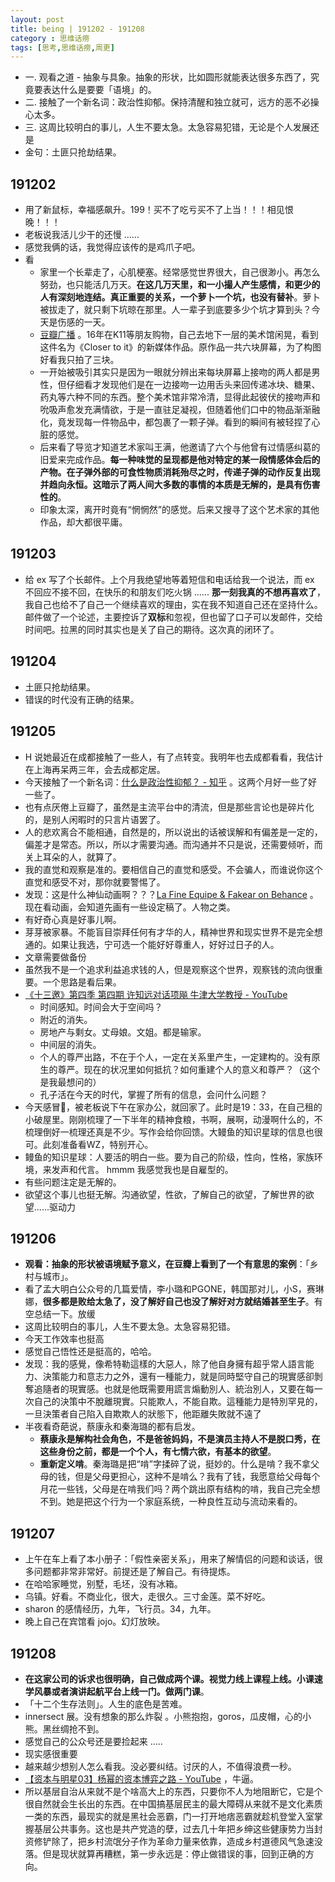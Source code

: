 ```yaml
---
layout: post
title: being | 191202 - 191208
category : 思维话痨
tags: [思考,思维话痨,周更]
---
```


- 一. 观看之道 - 抽象与具象。抽象的形状，比如圆形就能表达很多东西了，究竟要表达什么是要要「语境」的。
- 二. 接触了一个新名词：政治性抑郁。保持清醒和独立就可，远方的恶不必操心太多。
- 三. 这周比较明白的事儿，人生不要太急。太急容易犯错，无论是个人发展还是
- 金句：土匪只抢劫结果。

## 191202
  - 用了新鼠标，幸福感飙升。199！买不了吃亏买不了上当！！！相见恨晚！！！
  - 老板说我活儿少干的还慢 ......
  - 感觉我俩的话，我觉得应该传的是鸡爪子吧。
  - 看
    - 家里一个长辈走了，心肌梗塞。经常感觉世界很大，自己很渺小。再怎么努劲，也只能活几万天。**在这几万天里，和一小撮人产生感情，和更少的人有深刻地连结。真正重要的关系，一个萝卜一个坑，也没有替补**。萝卜被拔走了，就只剩下坑晾在那里。人一辈子到底要多少个坑才算到头？今天是伤感的一天。
    - [豆瓣广播](https://www.douban.com/people/48554953/status/2709517483/) 。16年在K11等朋友购物，自己去地下一层的美术馆闲晃，看到这件名为《Closer to it》的新媒体作品。原作品一共六块屏幕，为了构图好看我只拍了三块。
    - 一开始被吸引其实只是因为一眼就分辨出来每块屏幕上接吻的两人都是男性，但仔细看才发现他们是在一边接吻一边用舌头来回传递冰块、糖果、药丸等六种不同的东西。整个美术馆非常冷清，显得此起彼伏的接吻声和吮吸声愈发充满情欲，于是一直驻足凝视，但随着他们口中的物品渐渐融化，竟发现每一件物品中，都包裹了一颗子弹。看到的瞬间有被轻捏了心脏的感觉。
    - 后来看了导览才知道艺术家叫王满，他邀请了六个与他曾有过情感纠葛的旧爱来完成作品。**每一种味觉的呈现都是他对特定的某一段情感体会后的产物。在子弹外部的可食性物质消耗殆尽之时，传递子弹的动作反复出现并趋向永恒。这暗示了两人间大多数的事情的本质是无解的，是具有伤害性的**。
    - 印象太深，离开时竟有“惘惘然”的感觉。后来又搜寻了这个艺术家的其他作品，却大都很平庸。 
    
## 191203
  - 给 ex 写了个长邮件。上个月我绝望地等着短信和电话给我一个说法，而 ex 不回应不接不回，在快乐的和朋友们吃火锅 ...... **那一刻我真的不想再喜欢了**，我自己也给不了自己一个继续喜欢的理由，实在我不知道自己还在坚持什么。邮件做了一个论述，主要控诉了**双标**和忽视，但也留了口子可以发邮件，交给时间吧。拉黑的同时其实也是关了自己的期待。这次真的闭环了。
  
## 191204
  - 土匪只抢劫结果。
  - 错误的时代没有正确的结果。
  
##  191205
  - H 说她最近在成都接触了一些人，有了点转变。我明年也去成都看看，我估计在上海再呆两三年，会去成都定居。
  - 今天接触了一个新名词：[什么是政治性抑郁？ - 知乎](https://www.zhihu.com/people/xirlo) 。这两个月好一些了好一些了。
  - 也有点厌倦上豆瓣了，虽然是主流平台中的清流，但是那些言论也是碎片化的，是别人闲暇时的只言片语罢了。
  - 人的悲欢离合不能相通，自然是的，所以说出的话被误解和有偏差是一定的，偏差才是常态。所以，所以才需要沟通。而沟通并不只是说，还需要倾听，而关上耳朵的人，就算了。
  - 我的直觉和观察是准的。要相信自己的直觉和感受。不会骗人，而谁说你这个直觉和感受不对，那你就要警惕了。
  - 发现：这是什么神仙动画啊？？？[La Fine Equipe & Fakear on Behance](https://www.behance.net/gallery/85858783/La-Fine-Equipe-Fakear) 。现在看动画，会知道先画有一些设定稿了。人物之类。
  - 有好奇心真是好事儿啊。
  - 芽芽被家暴。不能盲目崇拜任何有才华的人，精神世界和现实世界不是完全想通的。如果让我选，宁可选一个能好好尊重人，好好过日子的人。
  - 文章需要做备份
  - 虽然我不是一个追求利益追求钱的人，但是观察这个世界，观察钱的流向很重要。一个思路是看后果。
  - [《十三邀》第四季 第四期 许知远对话项飚 牛津大学教授 - YouTube](https://www.youtube.com/watch?v=Kj0Hu-HJMcI) 
    - 时间感知。时间会大于空间吗？
    - 附近的消失。
    - 房地产与剩女。丈母娘。文姐。都是输家。
    - 中间层的消失。
    - 个人的尊严出路，不在于个人，一定在关系里产生，一定建构的。没有原生的尊严。现在的状况里如何抵抗？如何重建个人的意义和尊严？（这个是我最想问的）
    - 孔子活在今天的时代，掌握了所有的信息，会问什么问题？
  - 今天感冒🤧，被老板说下午在家办公，就回家了。此时是19：33，在自己租的小破屋里。刚刚梳理了一下半年的精神食粮，书啊，展啊，动漫啊什么的，不梳理倒好一梳理还真是不少。写作会给你回馈。大鳗鱼的知识星球的信息也很可。此刻准备看WZ，特别开心。
  - 鳗鱼的知识星球：人要活的明白一些。要为自己的阶级，性向，性格，家族环境，来发声和代言。 hmmm 我感觉我也是自雇型的。
  - 有些问题注定是无解的。
  - 欲望这个事儿也挺无解。沟通欲望，性欲，了解自己的欲望，了解世界的欲望......驱动力
  
## 191206
  - **观看：抽象的形状被语境赋予意义，在豆瓣上看到了一个有意思的案例**：「乡村与城市」。 
  - 看了孟大明白公众号的几篇爱情，李小璐和PGONE，韩国那对儿，小S，赛琳娜，**很多都是败给太急了，没了解好自己也没了解好对方就结婚甚至生子**。有空总结一下。放缓
  - 这周比较明白的事儿，人生不要太急。太急容易犯错。
  - 今天工作效率也挺高
  - 感觉自己悟性还是挺高的，哈哈。
  - 发现：我的感覺，像希特勒這樣的大惡人，除了他自身擁有超乎常人語言能力、決策能力和意志力之外，還有一種能力，就是同時堅守自己的現實感卻剝奪追隨者的現實感。也就是他既需要用謊言煽動別人、統治別人，又要在每一次自己的決策中不脫離現實。只能欺人，不能自欺。這種能力是特別罕見的，一旦決策者自己陷入自欺欺人的狀態下，他距離失敗就不遠了
  - 半夜看奇葩说，蔡康永和秦海璐的都有启发。
    - **蔡康永是解构社会角色，不是爸爸妈妈，不是演员主持人不是脱口秀，在这些身份之前，都是一个个人，有七情六欲，有基本的欲望**。
    - **重新定义啃**。秦海璐是把“啃”字揉碎了说，挺妙的。什么是啃？我不拿父母的钱，但是父母更担心，这种不是啃么？我有了钱，我愿意给父母每个月花一些钱，父母是在啃我们吗？两个跳出原有结构的啃，我自己完全想不到。她是把这个行为一个家庭系统，一种良性互动与流动来看的。
    
## 191207
  - 上午在车上看了本小册子：「假性亲密关系」，用来了解情侣的问题和谈话，很多问题都非常非常好。前提还是了解自己。有待提炼。
  - 在哈哈家睡觉，别墅，毛坯，没有冰箱。
  - 乌镇。好看。不商业化，很大，走很久。三寸金莲。菜不好吃。
  - sharon 的感情经历，九年，飞行员。34，九年。
  - 晚上自己在宾馆看 jojo。幻灯放映。
  
## 191208
  - **在这家公司的诉求也很明确，自己做成两个课。视觉力线上课程上线。小课速学风暴或者演讲起航平台上线一门。做两门课**。
  - 「十二个生存法则」。人生的底色是苦难。
  - innersect 展。没有想象的那么炸裂 。小熊抱抱，goros，瓜皮帽，心的小熊。黑丝绸抢不到。
  - 感觉自己的公众号还是要捡起来 ..... 
  - 现实感很重要
  - 越来越少想别人怎么看我。没必要纠结。讨厌的人，不值得浪费一秒。
  - [【资本与明星03】杨幂的资本博弈之路 - YouTube](https://www.youtube.com/watch?v=U2T4LLTwoZ8) ，牛逼。
  - 所以基层自治从来就不是个啥高大上的东西，只要你不人为地阻断它，它是个很自然就会生长出的东西。在中国搞基层民主的最大障碍从来就不是文化素质一类的东西，最现实的就是黑社会恶霸，门一打开地痞恶霸就趁机登堂入室掌握基层公共事务。这也是共产党造的孽，过去几十年把乡绅这些健康势力当封资修铲除了，把乡村流氓分子作为革命力量来依靠，造成乡村道德风气急速没落。但是现状就算再糟糕，第一步永远是：停止做错误的事，回到正确的方向。
